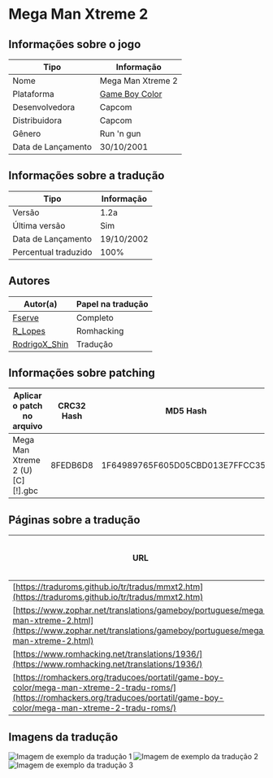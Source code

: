 # Mega Man Xtreme 2

## Informações sobre o jogo

| Tipo | Informação |
| ----------- | ----------- |
| Nome | Mega Man Xtreme 2 |
| Plataforma | [Game Boy Color](../) |
| Desenvolvedora | Capcom |
| Distribuidora | Capcom |
| Gênero | Run 'n gun |
| Data de Lançamento | 30/10/2001 |

## Informações sobre a tradução

| Tipo | Informação |
| ----------- | ----------- |
| Versão | 1\.2a |
| Última versão | Sim |
| Data de Lançamento | 19/10/2002 |
| Percentual traduzido | 100% |

## Autores

| Autor(a) | Papel na tradução |
| ----------- | ----------- |
| [Fserve](../../../autores/fserve/) | Completo |
| [R\_Lopes](../../../autores/r_lopes/) | Romhacking |
| [RodrigoX\_Shin](../../../autores/rodrigox_shin/) | Tradução |

## Informações sobre patching

| Aplicar o patch no arquivo | CRC32 Hash | MD5 Hash |
| ----------- | ----------- | ----------- |
| Mega Man Xtreme 2 \(U\) \[C\]\[\!\]\.gbc | 8FEDB6D8 | 1F64989765F605D05CBD013E7FFCC352 |

## Páginas sobre a tradução

| URL | Oficial (publicado pelos autores) | Possuí link de download |
| ----------- | ----------- | ----------- |
| [https://traduroms.github.io/tr/tradus/mmxt2.htm](https://traduroms.github.io/tr/tradus/mmxt2.htm) | Sim | Sim |
| [https://www.zophar.net/translations/gameboy/portuguese/mega-man-xtreme-2.html](https://www.zophar.net/translations/gameboy/portuguese/mega-man-xtreme-2.html) | Não | Sim |
| [https://www.romhacking.net/translations/1936/](https://www.romhacking.net/translations/1936/) | Não | Sim |
| [https://romhackers.org/traducoes/portatil/game-boy-color/mega-man-xtreme-2-tradu-roms/](https://romhackers.org/traducoes/portatil/game-boy-color/mega-man-xtreme-2-tradu-roms/) | Não | Não |

## Imagens da tradução

![Imagem de exemplo da tradução 1](1.png)
![Imagem de exemplo da tradução 2](2.png)
![Imagem de exemplo da tradução 3](3.png)